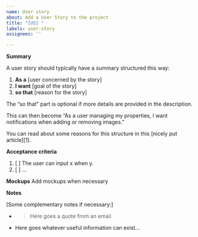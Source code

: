 ```yaml
---
name: User story
about: Add a User Story to the project
title: "[US] "
labels: user-story
assignees: ''

---
```


**Summary**

A user story should typically have a summary structured this way:

1. **As a** [user concerned by the story]
1. **I want** [goal of the story]
1. **so that** [reason for the story]

The “so that” part is optional if more details are provided in the description.

This can then become “As a user managing my properties, I want notifications when adding or removing images.”

You can read about some reasons for this structure in this [nicely put article][1].

**Acceptance criteria**
 1. [ ] The user can input x when y.
 2. [ ] ...

**Mockups**
Add mockups when necessary

**Notes**

[Some complementary notes if necessary:]

* > Here goes a quote from an email
* Here goes whatever useful information can exist…
